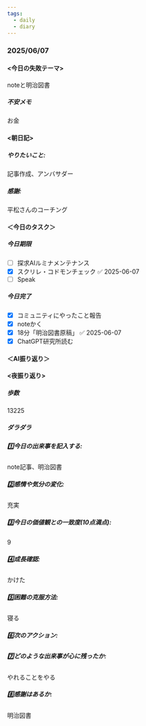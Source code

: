 ```yaml
---
tags:
  - daily
  - diary
---
```

### 2025/06/07

#### <今日の失敗テーマ>
noteと明治図書
##### 不安メモ
お金
#### <朝日記>
##### やりたいこと: 
記事作成、アンバサダー
##### 感謝: 
平松さんのコーチング
#### ＜今日のタスク＞

##### 今日期限
- [ ] 探求AIルミナメンテナンス
- [x] スクリレ・コドモンチェック ✅ 2025-06-07
- [ ] Speak

##### 今日完了
- [x] コミュニティにやったこと報告
- [x] noteかく
- [x] 18分「明治図書原稿」 ✅ 2025-06-07
- [x] ChatGPT研究所読む

#### ＜AI振り返り＞

#### <夜振り返り>
##### 歩数
13225
##### ダラダラ

##### 1️⃣今日の出来事を記入する: 
note記事、明治図書
##### 2️⃣感情や気分の変化: 
充実
##### 3️⃣今日の価値観との一致度(10点満点): 
9
##### 4️⃣成長確認: 
かけた
##### 5️⃣困難の克服方法: 
寝る
##### 6️⃣次のアクション: 

##### 7️⃣どのような出来事が心に残ったか: 
やれることをやる
##### 8️⃣感謝はあるか:
明治図書